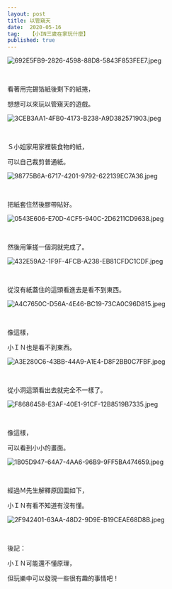 ```yaml
---
layout: post
title: 以管窺天
date:  2020-05-16
tag:   【小IN三歲在家玩什麼】
published: true 
---
```

<p><img alt="692E5FB9-2826-4598-88D8-5843F853FEE7.jpeg" src="https://pic.pimg.tw/smlife543/1589598861-1258748484_n.jpg" title="692E5FB9-2826-4598-88D8-5843F853FEE7.jpeg"></p>

<p>&nbsp;</p>

<p>看著用完錫箔紙後剩下的紙捲，</p>

<p>想想可以來玩以管窺天的遊戲。</p>

<p><img alt="3CEB3AA1-4FB0-4173-B238-A9D382571903.jpeg" src="https://pic.pimg.tw/smlife543/1589598855-1861682249_n.jpg" title="3CEB3AA1-4FB0-4173-B238-A9D382571903.jpeg"></p>

<p>&nbsp;</p>

<p>Ｓ小姐家用家裡裝食物的紙，</p>

<p>可以自己裁剪普通紙。</p>

<p><img alt="98775B6A-6717-4201-9792-622139EC7A36.jpeg" src="https://pic.pimg.tw/smlife543/1589598870-2133236431_n.jpg" title="98775B6A-6717-4201-9792-622139EC7A36.jpeg"></p>

<p>&nbsp;</p>

<p>把紙套住然後膠帶貼好。</p>

<p><img alt="0543E606-E70D-4CF5-940C-2D6211CD9638.jpeg" src="https://pic.pimg.tw/smlife543/1589598855-3930093874_n.jpg" title="0543E606-E70D-4CF5-940C-2D6211CD9638.jpeg"></p>

<p>&nbsp;</p>

<p>然後用筆搓一個洞就完成了。</p>

<p><img alt="432E59A2-1F9F-4FCB-A238-EB81CFDC1CDF.jpeg" src="https://pic.pimg.tw/smlife543/1589598856-988687680_n.jpg" title="432E59A2-1F9F-4FCB-A238-EB81CFDC1CDF.jpeg"></p>

<p>&nbsp;</p>

<p>從沒有紙蓋住的這頭看進去是看不到東西。</p>

<p><img alt="A4C7650C-D56A-4E46-BC19-73CA0C96D815.jpeg" src="https://pic.pimg.tw/smlife543/1589598861-1557352741_n.jpg" title="A4C7650C-D56A-4E46-BC19-73CA0C96D815.jpeg"></p>

<p>&nbsp;</p>

<p>像這樣，</p>

<p>小ＩＮ也是看不到東西。</p>

<p><img alt="A3E280C6-43BB-44A9-A1E4-D8F2BB0C7FBF.jpeg" src="https://pic.pimg.tw/smlife543/1589598864-2950638951_n.jpg" title="A3E280C6-43BB-44A9-A1E4-D8F2BB0C7FBF.jpeg"></p>

<p>&nbsp;</p>

<p>從小洞這頭看出去就完全不一樣了。</p>

<p><img alt="F8686458-E3AF-40E1-91CF-12B8519B7335.jpeg" src="https://pic.pimg.tw/smlife543/1589598865-1209355907_n.jpg" title="F8686458-E3AF-40E1-91CF-12B8519B7335.jpeg"></p>

<p>&nbsp;</p>

<p>像這樣，</p>

<p>可以看到小小的畫面。</p>

<p><img alt="1B05D947-64A7-4AA6-96B9-9FF5BA474659.jpeg" src="https://pic.pimg.tw/smlife543/1589598867-3652072621_n.jpg" title="1B05D947-64A7-4AA6-96B9-9FF5BA474659.jpeg"></p>

<p>&nbsp;</p>

<p>經過Ｍ先生解釋原因圖如下，</p>

<p>小ＩＮ有看不知道有沒有懂。</p>

<p><img alt="2F942401-63AA-48D2-9D9E-B19CEAE68D8B.jpeg" src="https://pic.pimg.tw/smlife543/1589598879-2233616376_n.jpg" title="2F942401-63AA-48D2-9D9E-B19CEAE68D8B.jpeg"></p>

<p>&nbsp;</p>

<p>後記：</p>

<p>小ＩＮ可能還不懂原理，</p>

<p>但玩樂中可以發現一些很有趣的事情吧！</p>

